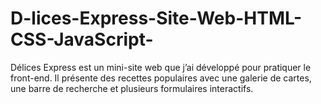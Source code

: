 # D-lices-Express-Site-Web-HTML-CSS-JavaScript-
Délices Express est un mini-site web que j’ai développé pour pratiquer le front-end. Il présente des recettes populaires avec une galerie de cartes, une barre de recherche et plusieurs formulaires interactifs.
